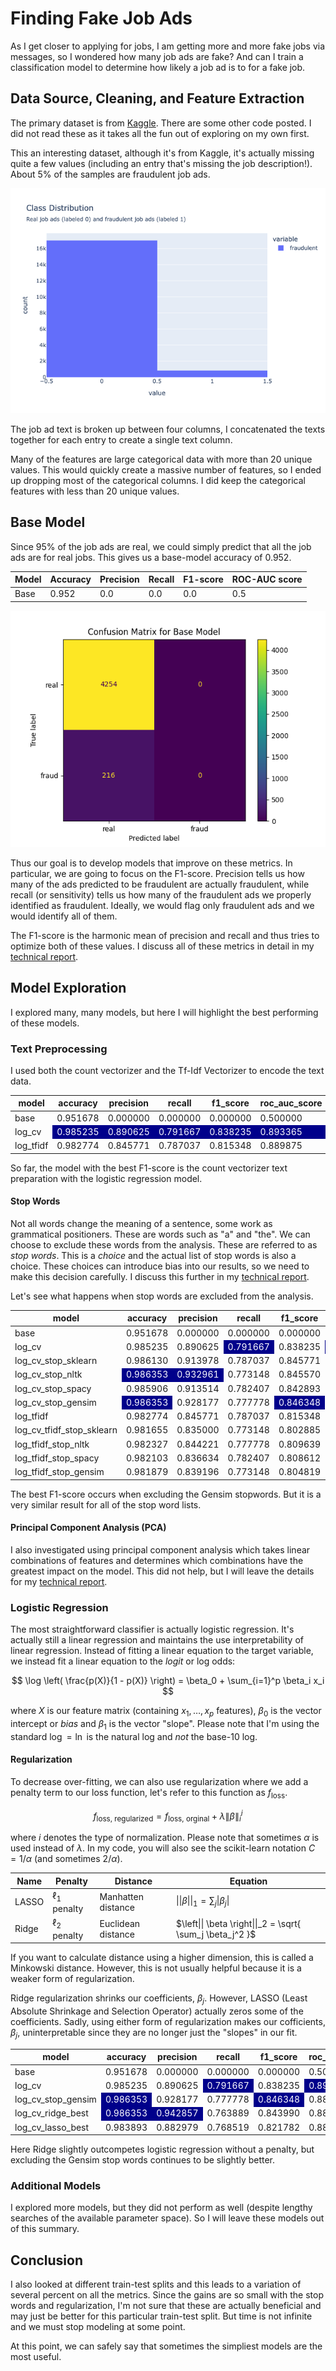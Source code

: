 # Finding Fake Job Ads

As I get closer to applying for jobs, I am getting more and more fake jobs via messages, so I wondered how many job ads are fake?  And can I train a classification model to determine how likely a job ad is to for a fake job.  

## Data Source, Cleaning, and Feature Extraction

The primary dataset is from [Kaggle](https://www.kaggle.com/datasets/shivamb/real-or-fake-fake-jobposting-prediction).  There are some other code posted.  I did not read these as it takes all the fun out of exploring on my own first.

This an interesting dataset, although it's from Kaggle, it's actually missing quite a few values (including an entry that's missing the job description!).  About 5% of the samples are fraudulent job ads.  

<img src="./images/target_distribution.png">

The job ad text is broken up between four columns, I concatenated the texts together for each entry to create a single text column.  

Many of the features are large categorical data with more than 20 unique values.  This would quickly create a massive number of features, so I ended up dropping most of the categorical columns.  I did keep the categorical features with less than 20 unique values.

## Base Model
Since 95% of the job ads are real, we could simply predict that all the job ads are for real jobs.  This gives us a base-model accuracy of 0.952. 

| Model | Accuracy | Precision | Recall | F1-score | ROC-AUC score |
| ----- | -------- | --------- | ------ | -------- | ------------- |
| Base  | 0.952    | 0.0       | 0.0    | 0.0      | 0.5           |

<img src="./images/cm_baseline.png">

Thus our goal is to develop models that improve on these metrics.  In particular, we are going to focus on the F1-score.  Precision tells us how many of the ads predicted to be fraudulent are actually fraudulent, while recall (or sensitivity) tells us how many of the fraudulent ads we properly identified as fraudulent.  Ideally, we would flag only fraudulent ads and we would identify all of them.  

The F1-score is the harmonic mean of precision and recall and thus tries to optimize both of these values.  I discuss all of these metrics in detail in my [technical report](./code/2_model_exploration.ipynb).  

## Model Exploration

I explored many, many models, but here I will highlight the best performing of these models.

### Text Preprocessing
I used both the count vectorizer and the Tf-Idf Vectorizer to encode the text data.  

<style type="text/css">
#T_20c0a_row1_col1, #T_20c0a_row1_col2, #T_20c0a_row1_col3, #T_20c0a_row1_col4, #T_20c0a_row1_col5 {
  color: white;
  background-color: darkblue;
}
</style>
<table id="T_20c0a">
  <thead>
    <tr>
      <th id="T_20c0a_level0_col0" class="col_heading level0 col0" >model</th>
      <th id="T_20c0a_level0_col1" class="col_heading level0 col1" >accuracy</th>
      <th id="T_20c0a_level0_col2" class="col_heading level0 col2" >precision</th>
      <th id="T_20c0a_level0_col3" class="col_heading level0 col3" >recall</th>
      <th id="T_20c0a_level0_col4" class="col_heading level0 col4" >f1_score</th>
      <th id="T_20c0a_level0_col5" class="col_heading level0 col5" >roc_auc_score</th>
    </tr>
  </thead>
  <tbody>
    <tr>
      <td id="T_20c0a_row0_col0" class="data row0 col0" >base</td>
      <td id="T_20c0a_row0_col1" class="data row0 col1" >0.951678</td>
      <td id="T_20c0a_row0_col2" class="data row0 col2" >0.000000</td>
      <td id="T_20c0a_row0_col3" class="data row0 col3" >0.000000</td>
      <td id="T_20c0a_row0_col4" class="data row0 col4" >0.000000</td>
      <td id="T_20c0a_row0_col5" class="data row0 col5" >0.500000</td>
    </tr>
    <tr>
      <td id="T_20c0a_row1_col0" class="data row1 col0" >log_cv</td>
      <td id="T_20c0a_row1_col1" class="data row1 col1" >0.985235</td>
      <td id="T_20c0a_row1_col2" class="data row1 col2" >0.890625</td>
      <td id="T_20c0a_row1_col3" class="data row1 col3" >0.791667</td>
      <td id="T_20c0a_row1_col4" class="data row1 col4" >0.838235</td>
      <td id="T_20c0a_row1_col5" class="data row1 col5" >0.893365</td>
    </tr>
    <tr>
      <td id="T_20c0a_row2_col0" class="data row2 col0" >log_tfidf</td>
      <td id="T_20c0a_row2_col1" class="data row2 col1" >0.982774</td>
      <td id="T_20c0a_row2_col2" class="data row2 col2" >0.845771</td>
      <td id="T_20c0a_row2_col3" class="data row2 col3" >0.787037</td>
      <td id="T_20c0a_row2_col4" class="data row2 col4" >0.815348</td>
      <td id="T_20c0a_row2_col5" class="data row2 col5" >0.889875</td>
    </tr>
  </tbody>
</table>

So far, the model with the best F1-score is the count vectorizer text preparation with the logistic regression model. 

#### Stop Words

Not all words change the meaning of a sentence, some work as grammatical positioners.  These are words such as "a" and "the".  We can choose to exclude these words from the analysis.  These are referred to as _stop words_.  This is a _choice_ and the actual list of stop words is also a choice.  These choices can introduce bias into our results, so we need to make this decision carefully.  I discuss this further in my [technical report](./code/2_model_exploration.ipynb).

Let's see what happens when stop words are excluded from the analysis.  

<style type="text/css">
#T_49b33_row1_col3, #T_49b33_row1_col5, #T_49b33_row3_col1, #T_49b33_row3_col2, #T_49b33_row5_col1, #T_49b33_row5_col4 {
  color: white;
  background-color: darkblue;
}
</style>
<table id="T_49b33">
  <thead>
    <tr>
      <th id="T_49b33_level0_col0" class="col_heading level0 col0" >model</th>
      <th id="T_49b33_level0_col1" class="col_heading level0 col1" >accuracy</th>
      <th id="T_49b33_level0_col2" class="col_heading level0 col2" >precision</th>
      <th id="T_49b33_level0_col3" class="col_heading level0 col3" >recall</th>
      <th id="T_49b33_level0_col4" class="col_heading level0 col4" >f1_score</th>
      <th id="T_49b33_level0_col5" class="col_heading level0 col5" >roc_auc_score</th>
    </tr>
  </thead>
  <tbody>
    <tr>
      <td id="T_49b33_row0_col0" class="data row0 col0" >base</td>
      <td id="T_49b33_row0_col1" class="data row0 col1" >0.951678</td>
      <td id="T_49b33_row0_col2" class="data row0 col2" >0.000000</td>
      <td id="T_49b33_row0_col3" class="data row0 col3" >0.000000</td>
      <td id="T_49b33_row0_col4" class="data row0 col4" >0.000000</td>
      <td id="T_49b33_row0_col5" class="data row0 col5" >0.500000</td>
    </tr>
    <tr>
      <td id="T_49b33_row1_col0" class="data row1 col0" >log_cv</td>
      <td id="T_49b33_row1_col1" class="data row1 col1" >0.985235</td>
      <td id="T_49b33_row1_col2" class="data row1 col2" >0.890625</td>
      <td id="T_49b33_row1_col3" class="data row1 col3" >0.791667</td>
      <td id="T_49b33_row1_col4" class="data row1 col4" >0.838235</td>
      <td id="T_49b33_row1_col5" class="data row1 col5" >0.893365</td>
    </tr>
    <tr>
      <td id="T_49b33_row2_col0" class="data row2 col0" >log_cv_stop_sklearn</td>
      <td id="T_49b33_row2_col1" class="data row2 col1" >0.986130</td>
      <td id="T_49b33_row2_col2" class="data row2 col2" >0.913978</td>
      <td id="T_49b33_row2_col3" class="data row2 col3" >0.787037</td>
      <td id="T_49b33_row2_col4" class="data row2 col4" >0.845771</td>
      <td id="T_49b33_row2_col5" class="data row2 col5" >0.891638</td>
    </tr>
    <tr>
      <td id="T_49b33_row3_col0" class="data row3 col0" >log_cv_stop_nltk</td>
      <td id="T_49b33_row3_col1" class="data row3 col1" >0.986353</td>
      <td id="T_49b33_row3_col2" class="data row3 col2" >0.932961</td>
      <td id="T_49b33_row3_col3" class="data row3 col3" >0.773148</td>
      <td id="T_49b33_row3_col4" class="data row3 col4" >0.845570</td>
      <td id="T_49b33_row3_col5" class="data row3 col5" >0.885164</td>
    </tr>
    <tr>
      <td id="T_49b33_row4_col0" class="data row4 col0" >log_cv_stop_spacy</td>
      <td id="T_49b33_row4_col1" class="data row4 col1" >0.985906</td>
      <td id="T_49b33_row4_col2" class="data row4 col2" >0.913514</td>
      <td id="T_49b33_row4_col3" class="data row4 col3" >0.782407</td>
      <td id="T_49b33_row4_col4" class="data row4 col4" >0.842893</td>
      <td id="T_49b33_row4_col5" class="data row4 col5" >0.889323</td>
    </tr>
    <tr>
      <td id="T_49b33_row5_col0" class="data row5 col0" >log_cv_stop_gensim</td>
      <td id="T_49b33_row5_col1" class="data row5 col1" >0.986353</td>
      <td id="T_49b33_row5_col2" class="data row5 col2" >0.928177</td>
      <td id="T_49b33_row5_col3" class="data row5 col3" >0.777778</td>
      <td id="T_49b33_row5_col4" class="data row5 col4" >0.846348</td>
      <td id="T_49b33_row5_col5" class="data row5 col5" >0.887361</td>
    </tr>
    <tr>
      <td id="T_49b33_row6_col0" class="data row6 col0" >log_tfidf</td>
      <td id="T_49b33_row6_col1" class="data row6 col1" >0.982774</td>
      <td id="T_49b33_row6_col2" class="data row6 col2" >0.845771</td>
      <td id="T_49b33_row6_col3" class="data row6 col3" >0.787037</td>
      <td id="T_49b33_row6_col4" class="data row6 col4" >0.815348</td>
      <td id="T_49b33_row6_col5" class="data row6 col5" >0.889875</td>
    </tr>
    <tr>
      <td id="T_49b33_row7_col0" class="data row7 col0" >log_cv_tfidf_stop_sklearn</td>
      <td id="T_49b33_row7_col1" class="data row7 col1" >0.981655</td>
      <td id="T_49b33_row7_col2" class="data row7 col2" >0.835000</td>
      <td id="T_49b33_row7_col3" class="data row7 col3" >0.773148</td>
      <td id="T_49b33_row7_col4" class="data row7 col4" >0.802885</td>
      <td id="T_49b33_row7_col5" class="data row7 col5" >0.882695</td>
    </tr>
    <tr>
      <td id="T_49b33_row8_col0" class="data row8 col0" >log_tfidf_stop_nltk</td>
      <td id="T_49b33_row8_col1" class="data row8 col1" >0.982327</td>
      <td id="T_49b33_row8_col2" class="data row8 col2" >0.844221</td>
      <td id="T_49b33_row8_col3" class="data row8 col3" >0.777778</td>
      <td id="T_49b33_row8_col4" class="data row8 col4" >0.809639</td>
      <td id="T_49b33_row8_col5" class="data row8 col5" >0.885245</td>
    </tr>
    <tr>
      <td id="T_49b33_row9_col0" class="data row9 col0" >log_tfidf_stop_spacy</td>
      <td id="T_49b33_row9_col1" class="data row9 col1" >0.982103</td>
      <td id="T_49b33_row9_col2" class="data row9 col2" >0.836634</td>
      <td id="T_49b33_row9_col3" class="data row9 col3" >0.782407</td>
      <td id="T_49b33_row9_col4" class="data row9 col4" >0.808612</td>
      <td id="T_49b33_row9_col5" class="data row9 col5" >0.887325</td>
    </tr>
    <tr>
      <td id="T_49b33_row10_col0" class="data row10 col0" >log_tfidf_stop_gensim</td>
      <td id="T_49b33_row10_col1" class="data row10 col1" >0.981879</td>
      <td id="T_49b33_row10_col2" class="data row10 col2" >0.839196</td>
      <td id="T_49b33_row10_col3" class="data row10 col3" >0.773148</td>
      <td id="T_49b33_row10_col4" class="data row10 col4" >0.804819</td>
      <td id="T_49b33_row10_col5" class="data row10 col5" >0.882813</td>
    </tr>
  </tbody>
</table>

The best F1-score occurs when excluding the Gensim stopwords.  But it is 
a very similar result for all of the stop word lists.  

#### Principal Component Analysis (PCA)

I also investigated using principal component analysis which takes linear combinations of features and determines which combinations have the greatest impact on the model.  This did not help, but I will leave the details for my [technical report](./code/2_model_logistic.ipynb).  


### Logistic Regression

The most straightforward classifier is actually logistic regression.  It's actually still a linear regression and maintains the use interpretability of linear regression.  Instead of fitting a linear equation to the target variable, we instead fit a linear equation to the _logit_ or log odds:

$$ \log \left( \frac{p(X)}{1 - p(X)} \right) = \beta_0 + \sum_{i=1}^p \beta_i x_i $$

where $X$ is our feature matrix (containing $x_1, \dots, x_p$ features), $\beta_0$ is the vector intercept or _bias_ and $\beta_1$ is the vector "slope".  Please note that I'm using the standard $\log = \ln$ is the natural log and _not_ the base-10 log.   

#### Regularization

To decrease over-fitting, we can also use regularization where we add a penalty term to our loss function, let's refer to this function as $f_\text{loss}$.

$$ f_\text{loss, regularized} =  f_\text{loss, orginal} + \lambda \left\| \beta \right\|^i_i $$

where $i$ denotes the type of normalization.  Please note that sometimes $\alpha$ is used instead of $\lambda$.  In my code, you will also see the scikit-learn notation $C = 1/\alpha$ (and sometimes $2/\alpha$).  

| Name  | Penalty          | Distance           | Equation                                                         |
| ----- | ---------------- | ------------------ | ---------------------------------------------------------------- |
| LASSO | $\ell_1$ penalty | Manhatten distance | $\left\|\| \beta \right\|\|_1 = \sum_j \left\| \beta_j \right\|$ |
| Ridge | $\ell_2$ penalty | Euclidean distance | $\left\|\| \beta \right\|\|_2 = \sqrt{ \sum_j \beta_j^2 }$       |

If you want to calculate distance using a higher dimension, this is called a Minkowski distance.  However, this is not usually helpful because it is a weaker form of regularization.  

Ridge regularization shrinks our coefficients, $\beta_j$.  However, LASSO (Least Absolute Shrinkage and Selection Operator) actually zeros some of the coefficients.  Sadly, using either form of regularization makes our cofficients, $\beta_j$, uninterpretable since they are no longer just the "slopes" in our fit.

<style type="text/css">
#T_929df_row1_col3, #T_929df_row1_col5, #T_929df_row3_col1, #T_929df_row3_col4, #T_929df_row4_col1, #T_929df_row4_col2 {
  color: white;
  background-color: darkblue;
}
</style>
<table id="T_929df">
  <thead>
    <tr>
      <th id="T_929df_level0_col0" class="col_heading level0 col0" >model</th>
      <th id="T_929df_level0_col1" class="col_heading level0 col1" >accuracy</th>
      <th id="T_929df_level0_col2" class="col_heading level0 col2" >precision</th>
      <th id="T_929df_level0_col3" class="col_heading level0 col3" >recall</th>
      <th id="T_929df_level0_col4" class="col_heading level0 col4" >f1_score</th>
      <th id="T_929df_level0_col5" class="col_heading level0 col5" >roc_auc_score</th>
    </tr>
  </thead>
  <tbody>
    <tr>
      <td id="T_929df_row0_col0" class="data row0 col0" >base</td>
      <td id="T_929df_row0_col1" class="data row0 col1" >0.951678</td>
      <td id="T_929df_row0_col2" class="data row0 col2" >0.000000</td>
      <td id="T_929df_row0_col3" class="data row0 col3" >0.000000</td>
      <td id="T_929df_row0_col4" class="data row0 col4" >0.000000</td>
      <td id="T_929df_row0_col5" class="data row0 col5" >0.500000</td>
    </tr>
    <tr>
      <td id="T_929df_row1_col0" class="data row1 col0" >log_cv</td>
      <td id="T_929df_row1_col1" class="data row1 col1" >0.985235</td>
      <td id="T_929df_row1_col2" class="data row1 col2" >0.890625</td>
      <td id="T_929df_row1_col3" class="data row1 col3" >0.791667</td>
      <td id="T_929df_row1_col4" class="data row1 col4" >0.838235</td>
      <td id="T_929df_row1_col5" class="data row1 col5" >0.893365</td>
    </tr>
    <tr>
      <td id="T_929df_row3_col0" class="data row3 col0" >log_cv_stop_gensim</td>
      <td id="T_929df_row3_col1" class="data row3 col1" >0.986353</td>
      <td id="T_929df_row3_col2" class="data row3 col2" >0.928177</td>
      <td id="T_929df_row3_col3" class="data row3 col3" >0.777778</td>
      <td id="T_929df_row3_col4" class="data row3 col4" >0.846348</td>
      <td id="T_929df_row3_col5" class="data row3 col5" >0.887361</td>
    </tr>
    <tr>
      <td id="T_929df_row4_col0" class="data row4 col0" >log_cv_ridge_best</td>
      <td id="T_929df_row4_col1" class="data row4 col1" >0.986353</td>
      <td id="T_929df_row4_col2" class="data row4 col2" >0.942857</td>
      <td id="T_929df_row4_col3" class="data row4 col3" >0.763889</td>
      <td id="T_929df_row4_col4" class="data row4 col4" >0.843990</td>
      <td id="T_929df_row4_col5" class="data row4 col5" >0.880769</td>
    </tr>
    <tr>
      <td id="T_929df_row5_col0" class="data row5 col0" >log_cv_lasso_best</td>
      <td id="T_929df_row5_col1" class="data row5 col1" >0.983893</td>
      <td id="T_929df_row5_col2" class="data row5 col2" >0.882979</td>
      <td id="T_929df_row5_col3" class="data row5 col3" >0.768519</td>
      <td id="T_929df_row5_col4" class="data row5 col4" >0.821782</td>
      <td id="T_929df_row5_col5" class="data row5 col5" >0.881673</td>
    </tr>
  </tbody>
</table>

Here Ridge slightly outcompetes logistic regression without a penalty, but excluding the Gensim stop words continues to be slightly better.


### Additional Models

I explored more models, but they did not perform as well (despite lengthy searches of the available parameter space).  So I will leave these models out of this summary.

## Conclusion

I also looked at different train-test splits and this leads to a variation of several percent on all the metrics.  Since the gains are so small with the stop words and regularization, I'm not sure that these are actually beneficial and may just be better for this particular train-test split. But time is not infinite and we must stop modeling at some point.  

At this point, we can safely say that sometimes the simpliest models are the most useful.  
